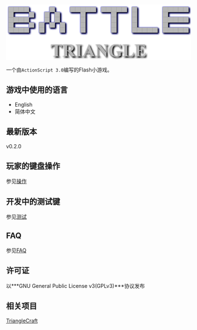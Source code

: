 [![Title]](https://github.com/ARCJ137442/BattleTriangle-Gamma)

[Title]:Title_Img.png "标题"

一个由`ActionScript 3.0`编写的Flash小游戏。

## 游戏中使用的语言
* English
* 简体中文

## 最新版本
v0.2.0

## 玩家的键盘操作
参见[操作](CONTROL.md)

## 开发中的测试键
参见[测试](DEBUG.md)

## FAQ
参见[FAQ](FAQ.md)

## 许可证
以***GNU General Public License v3(GPLv3)***协议发布

## 相关项目
[TriangleCraft](https://github.com/ARCJ137442/TriangleCraft)
